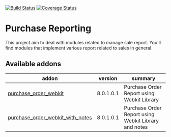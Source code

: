 [![Build Status](https://travis-ci.org/OCA/purchase-reporting.svg?branch=8.0)](https://travis-ci.org/OCA/purchase-reporting)
[![Coverage Status](https://coveralls.io/repos/OCA/purchase-reporting/badge.png?branch=8.0)](https://coveralls.io/r/OCA/purchase-reporting?branch=8.0)

Purchase Reporting
==================

This project aim to deal with modules related to manage sale report.
You'll find modules that implement various report related to sales in general.

[//]: # (addons)
Available addons
----------------
addon | version | summary
--- | --- | ---
[purchase_order_webkit](purchase_order_webkit/) | 8.0.1.0.1 | Purchase Order Report using Webkit Library
[purchase_order_webkit_with_notes](purchase_order_webkit_with_notes/) | 8.0.1.0.1 | Purchase Order Report using Webkit Library and notes

[//]: # (end addons)
